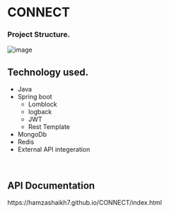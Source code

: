 # CONNECT

### Project Structure. </br>
![image](https://github.com/user-attachments/assets/1190e65a-3472-442f-8953-89733670180c)
</br>

## Technology used.
- Java
- Spring boot
    - Lomblock
    - logback
    - JWT
    - Rest Template
- MongoDb
- Redis
- External API integeration


</br>
<h2> API Documentation</h2>
https://hamzashaikh7.github.io/CONNECT/index.html
